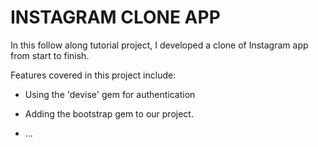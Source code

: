 # INSTAGRAM CLONE APP

In this follow along tutorial project, I developed a clone of Instagram app from start to finish.

Features covered in this project include:

* Using the 'devise' gem for authentication

* Adding the bootstrap gem to our project.

* ...

